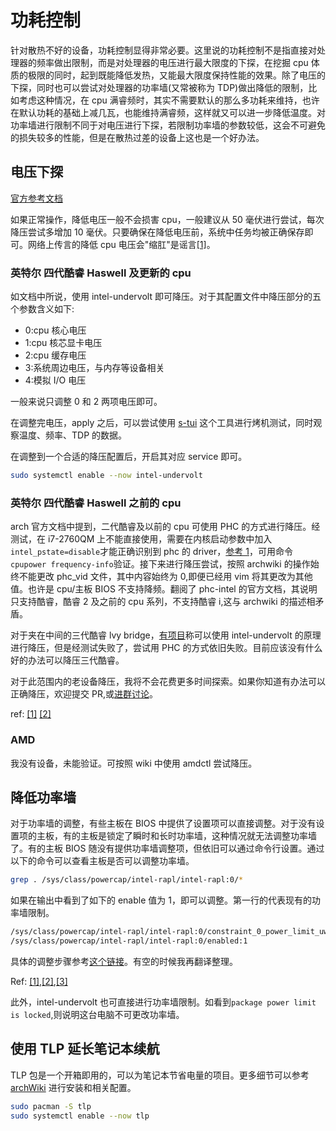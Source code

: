 # 功耗控制

针对散热不好的设备，功耗控制显得非常必要。这里说的功耗控制不是指直接对处理器的频率做出限制，而是对处理器的电压进行最大限度的下探，在挖掘 cpu 体质的极限的同时，起到既能降低发热，又能最大限度保持性能的效果。除了电压的下探，同时也可以尝试对处理器的功率墙(又常被称为 TDP)做出降低的限制，比如考虑这种情况，在 cpu 满睿频时，其实不需要默认的那么多功耗来维持，也许在默认功耗的基础上减几瓦，也能维持满睿频，这样就又可以进一步降低温度。对功率墙进行限制不同于对电压进行下探，若限制功率墙的参数较低，这会不可避免的损失较多的性能，但是在散热过差的设备上这也是一个好办法。

## 电压下探

[官方参考文档](https://wiki.archlinux.org/index.php/Undervolting_CPU)

如果正常操作，降低电压一般不会损害 cpu，一般建议从 50 毫伏进行尝试，每次降压尝试多增加 10 毫伏。只要确保在降低电压前，系统中任务均被正确保存即可。网络上传言的降低 cpu 电压会"缩肛"是谣言[[1]](https://www.zhihu.com/question/62335676)。

### 英特尔 四代酷睿 Haswell 及更新的 cpu

如文档中所说，使用 intel-undervolt 即可降压。对于其配置文件中降压部分的五个参数含义如下:

- 0:cpu 核心电压
- 1:cpu 核芯显卡电压
- 2:cpu 缓存电压
- 3:系统周边电压，与内存等设备相关
- 4:模拟 I/O 电压

一般来说只调整 0 和 2 两项电压即可。

在调整完电压，apply 之后，可以尝试使用 [s-tui](https://archlinux.org/packages/community/any/s-tui/) 这个工具进行烤机测试，同时观察温度、频率、TDP 的数据。

在调整到一个合适的降压配置后，开启其对应 service 即可。

```bash
sudo systemctl enable --now intel-undervolt
```

### 英特尔 四代酷睿 Haswell 之前的 cpu

arch 官方文档中提到，二代酷睿及以前的 cpu 可使用 PHC 的方式进行降压。经测试，在 i7-2760QM 上不能直接使用，需要在内核启动参数中加入`intel_pstate=disable`才能正确识别到 phc 的 driver，[参考 1](https://wiki.archlinux.org/index.php/CPU_frequency_scaling)，可用命令`cpupower frequency-info`验证。接下来进行降压尝试，按照 archwiki 的操作始终不能更改 phc_vid 文件，其中内容始终为 0,即便已经用 vim 将其更改为其他值。也许是 cpu/主板 BIOS 不支持降频。翻阅了 phc-intel 的官方文档，其说明只支持酷睿，酷睿 2 及之前的 cpu 系列，不支持酷睿 i,这与 archwiki 的描述相矛盾。

对于夹在中间的三代酷睿 lvy bridge，[有项目](https://github.com/tiziw/iuvolt)称可以使用 intel-undervolt 的原理进行降压，但是经测试失败了，尝试用 PHC 的方式依旧失败。目前应该没有什么好的办法可以降压三代酷睿。

对于此范围内的老设备降压，我将不会花费更多时间探索。如果你知道有办法可以正确降压，欢迎提交 PR,或[进群讨论](https://t.me/FSF_Ministry_of_Truth)。

ref: [[1]](https://www.reddit.com/r/intel/comments/8ubdsg/undervolting_intel_i5_3230m/) [[2]](https://forum.thinkpads.com/viewtopic.php?t=128707)

### AMD

我没有设备，未能验证。可按照 wiki 中使用 amdctl 尝试降压。

## 降低功率墙

对于功率墙的调整，有些主板在 BIOS 中提供了设置项可以直接调整。对于没有设置项的主板，有的主板是锁定了瞬时和长时功率墙，这种情况就无法调整功率墙了。有的主板 BIOS 随没有提供功率墙调整项，但依旧可以通过命令行设置。通过以下的命令可以查看主板是否可以调整功率墙。

```bash
grep . /sys/class/powercap/intel-rapl/intel-rapl:0/*
```

如果在输出中看到了如下的 enable 值为 1，即可以调整。第一行的代表现有的功率墙限制。

```bash
/sys/class/powercap/intel-rapl/intel-rapl:0/constraint_0_power_limit_uw:100000000
/sys/class/powercap/intel-rapl/intel-rapl:0/enabled:1
```

具体的调整步骤参考[这个链接](https://askubuntu.com/questions/1226254/set-max-tdp-of-intel-h-series-cpu)。有空的时候我再翻译整理。

Ref: [[1]](https://askubuntu.com/questions/1231091/tee-constraint-0-power-limit-uw-no-data-available),[[2]](https://miloserdov.org/?p=1932),[[3]](https://zhuanlan.zhihu.com/p/25537264)

此外，intel-undervolt 也可直接进行功率墙限制。如看到`package power limit is locked`,则说明这台电脑不可更改功率墙。

## 使用 TLP 延长笔记本续航

TLP 包是一个开箱即用的，可以为笔记本节省电量的项目。更多细节可以参考 [archWiki](https://wiki.archlinux.org/title/TLP) 进行安装和相关配置。

```bash
sudo pacman -S tlp
sudo systemctl enable --now tlp
```
